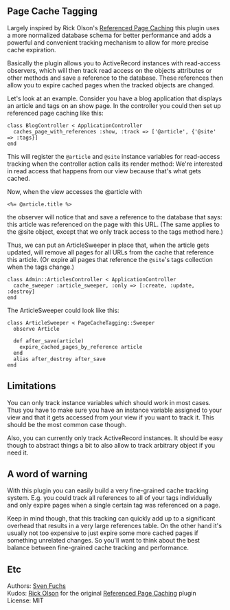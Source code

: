 ## Page Cache Tagging

Largely inspired by Rick Olson's [Referenced Page Caching](http://svn.techno-weenie.net/projects/plugins/referenced_page_caching/)
this plugin uses a more normalized database schema for better performance 
and adds a powerful and convenient tracking mechanism to allow for more 
precise cache expiration.

Basically the plugin allows you to ActiveRecord instances with read-access observers, 
which will then track read access on the objects attributes or other methods
and save a reference to the database. These references then allow you to 
expire cached pages when the tracked objects are changed.

Let's look at an example. Consider you have a blog application that displays
an article and tags on an show page. In the controller you could then set up 
referenced page caching like this:

    class BlogController < ApplicationController
      caches_page_with_references :show, :track => ['@article', {'@site' => :tags}]
    end

This will register the `@article` and `@site` instance variables for read-access
tracking when the controller action calls its render method: We're interested 
in read access that happens from our view because that's what gets cached.

Now, when the view accesses the @article with

    <%= @article.title %>

the observer will notice that and save a reference to the database that says: 
this article was referenced on the page with this URL. (The same applies to
the @site object, except that we only track access to the tags method here.)

Thus, we can put an ArticleSweeper in place that, when the article gets updated,
will remove all pages for all URLs from the cache that reference this article. 
(Or expire all pages that reference the `@site`'s tags collection when the tags
change.)

    class Admin::ArticlesController < ApplicationController
      cache_sweeper :article_sweeper, :only => [:create, :update, :destroy]
    end

The ArticleSweeper could look like this:

    class ArticleSweeper < PageCacheTagging::Sweeper
      observe Article
    
      def after_save(article)
        expire_cached_pages_by_reference article
      end
      alias after_destroy after_save
    end


## Limitations

You can only track instance variables which should work in most cases. Thus
you have to make sure you have an instance variable assigned to your view and
that it gets accessed from your view if you want to track it. This should be
the most common case though.

Also, you can currently only track ActiveRecord instances. It should be easy
though to abstract things a bit to also allow to track arbitrary object if 
you need it. 

## A word of warning

With this plugin you can easily build a very fine-grained cache tracking
system. E.g. you could track all references to all of your tags individually
and only expire pages when a single certain tag was referenced on a page.

Keep in mind though, that this tracking can quickly add up to a significant
overhead that results in a very large references table. On the other hand it's
usually not too expensive to just expire some more cached pages if something
unrelated changes. So you'll want to think about the best balance between
fine-grained cache tracking and performance.


## Etc

Authors: [Sven Fuchs](http://www.artweb-design.de) <svenfuchs at artweb-design dot de>  
Kudos: [Rick Olson](http://techno-weenie.net/) for the original [Referenced Page Caching](http://svn.techno-weenie.net/projects/plugins/referenced_page_caching/) plugin  
License: MIT 